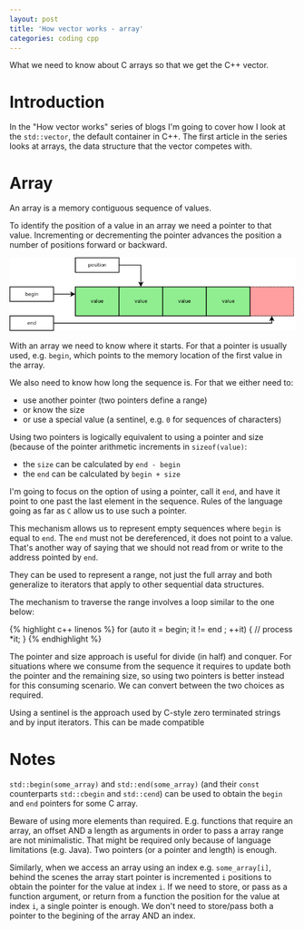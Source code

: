 ```yaml
---
layout: post
title: 'How vector works - array'
categories: coding cpp
---
```


What we need to know about C arrays so that we get the C++ vector.


# Introduction

In the "How vector works" series of blogs I'm going to cover how I look at the
`std::vector`, the default container in C++. The first article in the series
looks at arrays, the data structure that the vector competes with.


# Array

An array is a memory contiguous sequence of values.

To identify the position of a value in an array we need a pointer to that
value. Incrementing or decrementing the pointer advances the position a number
of positions forward or backward.

![Array](/assets/2020-04-06-how-vector-works-array/01-array.png)

With an array we need to know where it starts. For that a pointer is usually
used, e.g. `begin`, which points to the memory location of the first value in
the array.

We also need to know how long the sequence is. For that we either need to:
- use another pointer (two pointers define a range)
- or know the size
- or use a special value (a sentinel, e.g. `0` for sequences of characters)

Using two pointers is logically equivalent to using a pointer and size (because
of the pointer arithmetic increments in `sizeof(value)`:
- the `size` can be calculated by `end - begin`
- the `end` can be calculated by `begin + size`

I'm going to focus on the option of using a pointer, call it `end`, and have it
point to one past the last element in the sequence. Rules of the language going
as far as `C` allow us to use such a pointer.

This mechanism allows us to represent empty sequences where `begin` is equal to
`end`. The `end` must not be dereferenced, it does not point to a value. That's
another way of saying that we should not read from or write to the address
pointed by `end`.

They can be used to represent a range, not just the full array and both
generalize to iterators that apply to other sequential data structures.

The mechanism to traverse the range involves a loop similar to the one below:

{% highlight c++ linenos %}
for (auto it = begin; it != end ; ++it)
{
  // process *it;
}
{% endhighlight %}

The pointer and size approach is useful for divide (in half) and conquer. For
situations where we consume from the sequence it requires to update both the
pointer and the remaining size, so using two pointers is better instead for
this consuming scenario. We can convert between the two choices as required.

Using a sentinel is the approach used by C-style zero terminated strings and by
input iterators. This can be made compatible 

# Notes

`std::begin(some_array)` and `std::end(some_array)` (and their `const`
counterparts `std::cbegin` and `std::cend`) can be used to obtain the `begin`
and `end` pointers for some C array.

Beware of using more elements than required. E.g. functions that require an
array, an offset AND a length as arguments in order to pass a array range are
not minimalistic. That might be required only because of language limitations
(e.g. Java). Two pointers (or a pointer and length) is enough.

Similarly, when we access an array using an index e.g. `some_array[i]`, behind
the scenes the array start pointer is incremented `i` positions to obtain the
pointer for the value at index `i`. If we need to store, or pass as a function
argument, or return from a function the position for the value at index `i`, a
single pointer is enough. We don't need to store/pass both a pointer to the
begining of the array AND an index.

